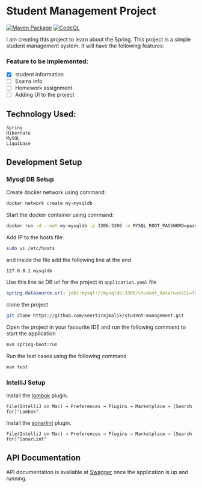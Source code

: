 # Student Management Project

[![Maven Package](https://github.com/keertirajmalik/student-management/actions/workflows/maven-publish.yml/badge.svg)](https://github.com/keertirajmalik/student-management/actions/workflows/maven-publish.yml) [![CodeQL](https://github.com/keertirajmalik/student-management/actions/workflows/codeql-analysis.yml/badge.svg)](https://github.com/keertirajmalik/student-management/actions/workflows/codeql-analysis.yml)

I am creating this project to learn about the Spring. This project is a simple student management system. It will have
the following features:

### Feature to be implemented:

- [x] student information
- [ ] Exams info
- [ ] Homework assignment
- [ ] Adding UI to the project

## Technology Used:

    Spring
    Hibernate
    MySQL
    Liquibase

## Development Setup

### Mysql DB Setup

Create docker network using command:

```bash
docker network create my-mysqldb
```

Start the docker container using command:

```bash
docker run -d --net my-mysqldb -p 3306:3306 -e MYSQL_ROOT_PASSWORD=password -e MYSQL_DATABASE=student_data --name mysqldb mysql:latest --port 3306
```
Add IP to the hosts file:
```bash
sudo vi /etc/hosts
```

and inside the file add the following line at the end

```bash
127.0.0.1 mysqldb
```

Use this line as DB url for the project in `application.yaml` file

```yaml
spring.datasource.url: jdbc:mysql://mysqldb:3306/student_data?useSSL=false&allowPublicKeyRetrieval=true&createDatabaseIfNotExist=TRUE
```

clone the project

```bash
git clone https://github.com/keertirajmalik/student-management.git
```

Open the project in your favourite IDE and run the following command to start the application

```bash
mvn spring-boot:run
```

Run the test cases using the following command

```bash
mvn test
```

### IntelliJ Setup

Install the [lombok](https://plugins.jetbrains.com/plugin/6317-lombok-plugin) plugin.

```
File(IntelliJ on Mac) → Preferences → Plugins → Marketplace → [Search for]"Lombok"
```

Install the [sonarlint](https://plugins.jetbrains.com/plugin/7973-sonarlintz) plugin.

``` 
File(IntelliJ on Mac) → Preferences → Plugins → Marketplace → [Search for]"SonarLint"
```

## API Documentation

API documentation is available at [Swagger](http://localhost:9090/swagger-ui.html) once the application is up and
running.